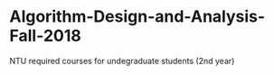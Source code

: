 # Algorithm-Design-and-Analysis-Fall-2018
NTU required courses for undegraduate students (2nd year)
